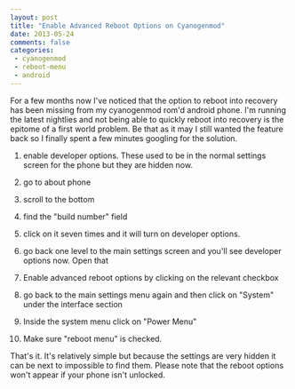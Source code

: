 ```yaml
---
layout: post
title: "Enable Advanced Reboot Options on Cyanogenmod"
date: 2013-05-24
comments: false
categories:
 - cyanogenmod
 - reboot-menu
 - android
---
```

For a few months now I've noticed that the option to reboot into recovery has
been missing from my cyanogenmod rom'd android phone.  I'm running the latest
nightlies and not being able to quickly reboot into recovery is the epitome of
a first world problem.  Be that as it may I still wanted the feature back so I
finally spent a few minutes googling for the solution.



  1. enable developer options.  These used to be in the normal settings screen for the phone but they are hidden now.

1. go to about phone

2. scroll to the bottom

3. find the "build number" field

4. click on it seven times and it will turn on developer options.
  2. go back one level to the main settings screen and you'll see developer options now.  Open that
  3. Enable advanced reboot options by clicking on the relevant checkbox
  4. go back to the main settings menu again and then click on "System" under the interface section
  5. Inside the system menu click on "Power Menu"
  6. Make sure "reboot menu" is checked.

That's it.  It's relatively simple but because the settings are very hidden it
can be next to impossible to find them.   Please note that the reboot options
won't appear if your phone isn't unlocked.

